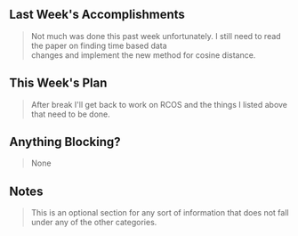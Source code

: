 ## Last Week's Accomplishments

> Not much was done this past week unfortunately. I still need to read the paper on finding time based data \
> changes and implement the new method for cosine distance.

## This Week's Plan

> After break I'll get back to work on RCOS and the things I listed above that need to be done.

## Anything Blocking?

> None

## Notes

> This is an optional section for any sort of information that does not fall under any of the other categories.
